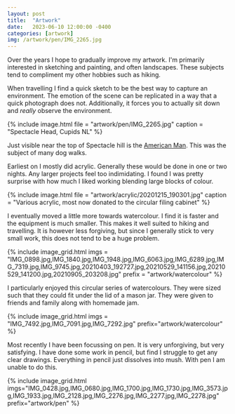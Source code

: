```yaml
---
layout: post
title:  "Artwork"
date:   2023-06-10 12:00:00 -0400
categories: [artwork]
img: /artwork/pen/IMG_2265.jpg
---
```


Over the years I hope to gradually improve my artwork. I'm primarily interested in sketching and painting, and often landscapes. These subjects tend to compliment my other hobbies such as hiking. 

When travelling I find a quick sketch to be the best way to capture an environment. The emotion of the scene can be replicated in a way that a quick photograph does not. Additionally, it forces you to actually sit down and _really_ observe the environment. 

{% include image.html 
file = "artwork/pen/IMG_2265.jpg" 
caption = "Spectacle Head, Cupids NL"
%}

Just visible near the top of Spectacle hill is the [American Man](https://townofcupids.ca/spectacle-head-trail/). This was the subject of many dog walks. 

Earliest on I mostly did acrylic. Generally these would be done in one or two nights. Any larger projects feel too indimidating. I found I was pretty surprise with how much I liked working blending large blocks of colour. 

{% include image.html 
file = "artwork/acrylic/20201215_190301.jpg" 
caption = "Various acrylic, most now donated to the circular filing cabinet"
%}

I eventually moved a little more towards watercolour. I find it is faster and the equipment is much smaller. This makes it well suited to hiking and travelling. It is however less forgiving, but since I generally stick to very small work, this does not tend to be a huge problem. 

{% include image_grid.html
imgs = "IMG_0898.jpg,IMG_1840.jpg,IMG_1948.jpg,IMG_6063.jpg,IMG_6289.jpg,IMG_7319.jpg,IMG_9745.jpg,20210403_192727.jpg,20210529_141156.jpg,20210529_141200.jpg,20210905_203208.jpg"
prefix = "artwork/watercolour"
%}

I particularly enjoyed this circular series of watercolours. They were sized such that they could fit under the lid of a mason jar. They were given to friends and family along with homemade jam. 

{% include image_grid.html 
imgs = "IMG_7492.jpg,IMG_7091.jpg,IMG_7292.jpg"
prefix="artwork/watercolour"
%}


Most recently I have been focussing on pen. It is very unforgiving, but very satisfying. I have done some work in pencil, but find I struggle to get any clear drawings. Everything in pencil just dissolves into mush. With pen I am unable to do this. 

{% include image_grid.html
imgs="IMG_0428.jpg,IMG_0680.jpg,IMG_1700.jpg,IMG_1730.jpg,IMG_3573.jpg,IMG_1933.jpg,IMG_2128.jpg,IMG_2276.jpg,IMG_2277.jpg,IMG_2278.jpg"
prefix="artwork/pen"
%}
